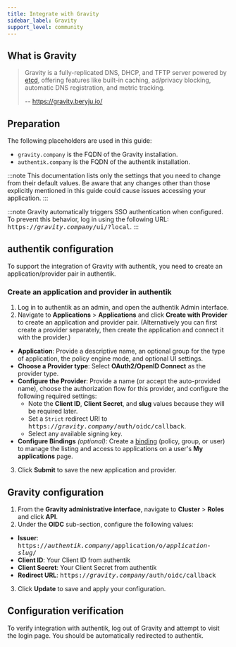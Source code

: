 ```yaml
---
title: Integrate with Gravity
sidebar_label: Gravity
support_level: community
---
```


## What is Gravity

> Gravity is a fully-replicated DNS, DHCP, and TFTP server powered by [etcd](https://etcd.io/), offering features like built-in caching, ad/privacy blocking, automatic DNS registration, and metric tracking.
>
> -- https://gravity.beryju.io/

## Preparation

The following placeholders are used in this guide:

- `gravity.company` is the FQDN of the Gravity installation.
- `authentik.company` is the FQDN of the authentik installation.

:::note
This documentation lists only the settings that you need to change from their default values. Be aware that any changes other than those explicitly mentioned in this guide could cause issues accessing your application.
:::

:::note
Gravity automatically triggers SSO authentication when configured. To prevent this behavior, log in using the following URL: <kbd>https://<em>gravity.company</em>/ui/?local</kbd>.
:::

## authentik configuration

To support the integration of Gravity with authentik, you need to create an application/provider pair in authentik.

### Create an application and provider in authentik

1. Log in to authentik as an admin, and open the authentik Admin interface.
2. Navigate to **Applications** > **Applications** and click **Create with Provider** to create an application and provider pair. (Alternatively you can first create a provider separately, then create the application and connect it with the provider.)

- **Application**: Provide a descriptive name, an optional group for the type of application, the policy engine mode, and optional UI settings.
- **Choose a Provider type**: Select **OAuth2/OpenID Connect** as the provider type.
- **Configure the Provider**: Provide a name (or accept the auto-provided name), choose the authorization flow for this provider, and configure the following required settings:
    - Note the **Client ID**, **Client Secret**, and **slug** values because they will be required later.
    - Set a `Strict` redirect URI to <kbd>https://<em>gravity.company</em>/auth/oidc/callback</kbd>.
    - Select any available signing key.
- **Configure Bindings** _(optional)_: Create a [binding](/docs/add-secure-apps/flows-stages/bindings/) (policy, group, or user) to manage the listing and access to applications on a user's **My applications** page.

3. Click **Submit** to save the new application and provider.

## Gravity configuration

1. From the **Gravity administrative interface**, navigate to **Cluster** > **Roles** and click **API**.
2. Under the **OIDC** sub-section, configure the following values:

- **Issuer**: <kbd>https://<em>authentik.company</em>/application/o/<em>application-slug</em>/</kbd>
- **Client ID**: Your Client ID from authentik
- **Client Secret**: Your Client Secret from authentik
- **Redirect URL**: <kbd>https://<em>gravity.company</em>/auth/oidc/callback</kbd>

3. Click **Update** to save and apply your configuration.

## Configuration verification

To verify integration with authentik, log out of Gravity and attempt to visit the login page. You should be automatically redirected to authentik.
